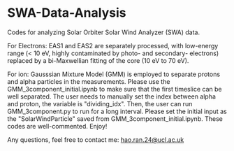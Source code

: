 # SWA-Data-Analysis
Codes for analyzing Solar Orbiter Solar Wind Analyzer (SWA) data.

For Electrons:
EAS1 and EAS2 are separately processed, with low-energy range (< 10 eV, highly contaminated by photo- and secondary- electrons) replaced by a bi-Maxwellian fitting of the core (10 eV to 70 eV).

For ion:
Gausssian Mixture Model (GMM) is employed to separate protons and alpha particles in the measurements.
Please use the GMM_3component_initial.ipynb to make sure that the first timeslice can be well separated.
The user needs to manually set the index between alpha and proton, the variable is "dividing_idx".
Then, the user can run GMM_3component.py to run for a long interval. Please set the initial input as the "SolarWindParticle" saved from GMM_3component_initial.ipynb.
These codes are well-commented. Enjoy!


Any questions, feel free to contact me: hao.ran.24@ucl.ac.uk




